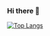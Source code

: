 ### Hi there 👋

[![Top Langs](https://github-readme-stats.vercel.app/api/top-langs/?username=champnc)](https://github.com/anuraghazra/github-readme-stats)
<!--
**champnc/champnc** is a ✨ _special_ ✨ repository because its `README.md` (this file) appears on your GitHub profile.

Here are some ideas to get you started:

- 🔭 I’m currently working on ...
- 🌱 I’m currently learning ...
- 👯 I’m looking to collaborate on ...
- 🤔 I’m looking for help with ...
- 💬 Ask me about ...
- 📫 How to reach me: ...
- 😄 Pronouns: ...
- ⚡ Fun fact: ...
-->
